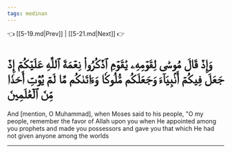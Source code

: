 ```yaml
---
tags: medinan
---
```


👈 [[5-19.md|Prev]] | [[5-21.md|Next]] 👉

# وَإِذۡ قَالَ مُوسَىٰ لِقَوۡمِهِۦ يَٰقَوۡمِ ٱذۡكُرُواْ نِعۡمَةَ ٱللَّهِ عَلَيۡكُمۡ إِذۡ جَعَلَ فِيكُمۡ أَنۢبِيَآءَ وَجَعَلَكُم مُّلُوكٗا وَءَاتَىٰكُم مَّا لَمۡ يُؤۡتِ أَحَدٗا مِّنَ ٱلۡعَٰلَمِينَ

And [mention, O Muhammad], when Moses said to his people, "O my people, remember the favor of Allah upon you when He appointed among you prophets and made you possessors and gave you that which He had not given anyone among the worlds

---

